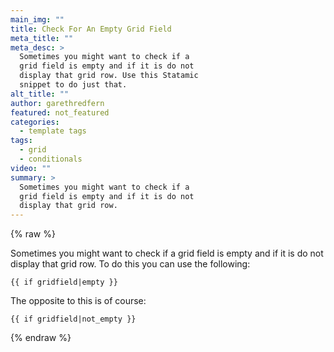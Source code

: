 ```yaml
---
main_img: ""
title: Check For An Empty Grid Field
meta_title: ""
meta_desc: >
  Sometimes you might want to check if a
  grid field is empty and if it is do not
  display that grid row. Use this Statamic
  snippet to do just that.
alt_title: ""
author: garethredfern
featured: not_featured
categories:
  - template tags
tags:
  - grid
  - conditionals
video: ""
summary: >
  Sometimes you might want to check if a
  grid field is empty and if it is do not
  display that grid row.
---
```


{% raw %}

Sometimes you might want to check if a grid field is empty and if it is do not display that grid row. To do this you can use the following:

~~~.language-php
{{ if gridfield|empty }}
~~~

The opposite to this is of course:

~~~.language-php
{{ if gridfield|not_empty }}
~~~

{% endraw %}